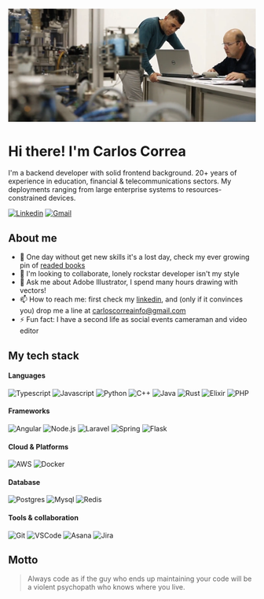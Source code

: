 <p align="center">
<img src="profile.png" alt="Collaboration">
</p>

# Hi there! I'm Carlos Correa

I'm a backend developer with solid frontend background. 20+ years of experience in education, financial & telecommunications sectors. My deployments ranging from large enterprise systems to resources-constrained devices.

[![Linkedin](https://img.shields.io/badge/linkedin-%230077B5.svg?&style=for-the-badge&logo=linkedin&logoColor=white)](https://www.linkedin.com/in/correacarlos/)
[![Gmail](https://img.shields.io/badge/gmail-D14836?&style=for-the-badge&logo=gmail&logoColor=white)](mailto:carloscorreainfo@gmail.com)

## About me

- 🌱 One day without get new skills it's a lost day, check my ever growing pin of [readed books](https://pin.it/400hk2j) 
- 👯 I'm looking to collaborate, lonely rockstar developer isn't my style
- 💬 Ask me about Adobe Illustrator, I spend many hours drawing with vectors!
- 📫 How to reach me: first check my [linkedin](https://www.linkedin.com/in/correacarlos/), and (only if it convinces you)
  drop me a line at carloscorreainfo@gmail.com
- ⚡ Fun fact: I have a second life as social events cameraman and video editor

## My tech stack

#### Languages

![Typescript](https://img.shields.io/badge/typescript%20-%23007ACC.svg?&style=for-the-badge&logo=typescript&logoColor=white)
![Javascript](https://img.shields.io/badge/javascript%20-%23323330.svg?&style=for-the-badge&logo=javascript&logoColor=%23F7DF1E)
![Python](https://img.shields.io/badge/python%20-%233776AB.svg?&style=for-the-badge&logo=python&logoColor=white)
![C++](https://img.shields.io/badge/c++%20-%2300599C.svg?&style=for-the-badge&logo=c%2B%2B&logoColor=white)
![Java](https://img.shields.io/badge/java-%23ED8B00.svg?&style=for-the-badge&logo=java&logoColor=white)
![Rust](https://img.shields.io/badge/rust-%23000000.svg?&style=for-the-badge&logo=rust&logoColor=white)
![Elixir](https://img.shields.io/badge/elixir-%234B275F.svg?&style=for-the-badge&logo=elixir&logoColor=white)
![PHP](https://img.shields.io/badge/php%20-%23777BB4.svg?&style=for-the-badge&logo=php&logoColor=white)

#### Frameworks

![Angular](https://img.shields.io/badge/angular%20-%23DD0031.svg?&style=for-the-badge&logo=angular&logoColor=white)
![Node.js](https://img.shields.io/badge/node.js%20-%2343853D.svg?&style=for-the-badge&logo=node.js&logoColor=white)
![Laravel](https://img.shields.io/badge/laravel%20-%23FF2D20.svg?&style=for-the-badge&logo=laravel&logoColor=white)
![Spring](https://img.shields.io/badge/spring%20-%236DB33F.svg?&style=for-the-badge&logo=spring&logoColor=white)
![Flask](https://img.shields.io/badge/flask%20-%23000.svg?&style=for-the-badge&logo=flask&logoColor=white)

#### Cloud & Platforms

![AWS](https://img.shields.io/badge/Amazon%20AWS-%23232F3E?logo=amazon-aws&logoColor=white&style=for-the-badge)
![Docker](https://img.shields.io/badge/docker%20-%232496ED.svg?&style=for-the-badge&logo=docker&logoColor=white)

#### Database

![Postgres](https://img.shields.io/badge/postgres-%23316192.svg?&style=for-the-badge&logo=postgresql&logoColor=white)
![Mysql](https://img.shields.io/badge/mysql-%234479A1.svg?&style=for-the-badge&logo=mysql&logoColor=white)
![Redis](https://img.shields.io/badge/redis-%23DC382D.svg?&style=for-the-badge&logo=redis&logoColor=white)

#### Tools & collaboration

![Git](https://img.shields.io/badge/git%20-%23F05032.svg?&style=for-the-badge&logo=git&logoColor=white)
![VSCode](https://img.shields.io/badge/visualstudiocode%20-%23007ACC.svg?&style=for-the-badge&logo=visual-studio-code&logoColor=white)
![Asana](https://img.shields.io/badge/asana%20-%23273347.svg?&style=for-the-badge&logo=asana&logoColor=white)
![Jira](https://img.shields.io/badge/jirasoftware%20-%230052CC.svg?&style=for-the-badge&logo=jira-software&logoColor=white)

## Motto

> Always code as if the guy who ends up maintaining your code will be a violent psychopath who knows where you live.
